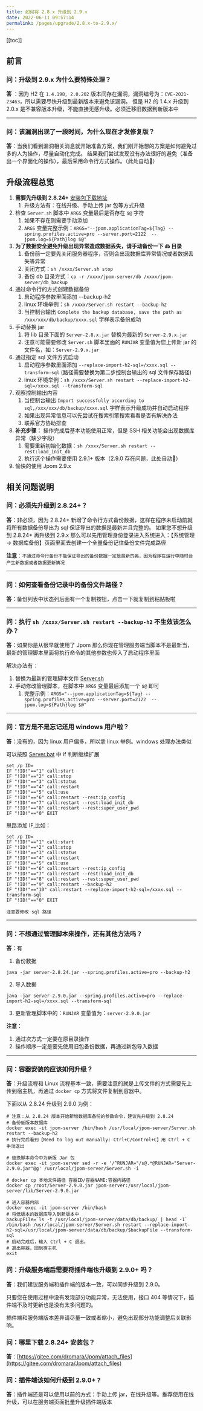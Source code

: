 ```yaml
---
title: 如何将 2.8.x 升级到 2.9.x
date: 2022-06-11 09:57:14
permalink: /pages/upgrade/2.8.x-to-2.9.x/
---
```


[[toc]]

## 前言

### 问：升级到 2.9.x 为什么要特殊处理？

**答** ：因为 H2 在 `1.4.198, 2.0.202` 版本间存在漏洞，漏洞编号为：`CVE-2021-23463`，所以需要尽快升级到最新版本来避免该漏洞。
但是 H2 的 1.4.x 升级到 2.0.x 是不兼容版本升级，不能直接无感升级。必须迁移旧数据到新版本中

---

### 问：该漏洞出现了一段时间，为什么现在才发修复版？

**答**：当我们看到漏洞相关消息就开始准备方案，我们刚开始想的方案是如何避免过多的人为操作，尽量自动化完成。
结果我们尝试发现没有办法很好的避免（准备出一个界面化的操作），最后采用命令行方式操作。（此处自动🐶）

## 升级流程总览

1. **需要先升级到 2.8.24+** [安装包下载地址](https://gitee.com/dromara/Jpom/attach_files)
   1. 升级方法有：在线升级、手动上传 jar 包等方式升级
2. 检查 `Server.sh` 脚本中 `ARGS` 变量最后是否存在 `$@` 字符
   1. 如果不存在则需要手动添加
   2. `ARGS` 变量完整示例：`ARGS="--jpom.applicationTag=${Tag} --spring.profiles.active=pro --server.port=2122  --jpom.log=${Path}log $@"`
3. **为了数据安全避免升级出现异常造成数据丢失，请手动备份一下 `db` 目录**
   1. 备份前一定要先关闭服务器程序，否则会出现数据库异常情况或者数据丢失等异常
   2. 关闭方式：`sh /xxxx/Server.sh stop`
   3. 备份 db 目录方式：`cp -r /xxxx/jpom-server/db /xxxx/jpom-server/db_backup`
4. 通过命令行的方式创建数据备份
    1. 启动程序参数里面添加 --backup-h2
    2. linux 环境举例：`sh /xxxx/Server.sh restart --backup-h2`
    3. 当控制台输出 `Complete the backup database, save the path as /xxx/xxx/db/backup/xxxx.sql` 字样表示备份成功
5. 手动替换 jar
   1. 将 lib 目录下面的 `Server-2.8.x.jar` 替换为最新的 `Server-2.9.x.jar`
   2. 注意可能需要修改 `Server.sh` 脚本里面的 `RUNJAR` 变量值为您上传新 jar 的文件名，如：`Server-2.9.x.jar`
6. 通过指定 sql 文件方式启动
   1. 启动程序参数里面添加 `--replace-import-h2-sql=/xxxx.sql --transform-sql` (路径需要替换为第二步控制台输出的 sql 文件保存路径)
   2. linux 环境举例：`sh /xxxx/Server.sh restart --replace-import-h2-sql=/xxxx.sql --transform-sql`
7. 观察控制输出内容
   1. 当控制台输出 `Import successfully according to sql,/xxx/xxx/db/backup/xxxx.sql` 字样表示升级成功并自动启动程序
   2. 如果出现异常信息可以先尝试在搜索引擎搜索看看是否有解决办法
   3. 联系官方协助排查
8. **补充步骤：** 操作完成后基本功能使用正常，但是 SSH 相关功能会出现数据库异常（缺少字段）
   1. 需要重新初始化数据：`sh /xxxx/Server.sh restart --rest:load_init_db`
   2. 执行这个操作需要使用 2.9.1+ 版本（2.9.0 存在问题，此处自动🐶）
9. 愉快的使用 Jpom 2.9.x

## 相关问题说明

### 问：必须先升级到 2.8.24+？

**答**：非必须，因为 2.8.24+ 新增了命令行方式备份数据，这样在程序未启动前就将所有数据备份导出为 sql 保证导出的数据是最新并且完整的。
如果您不想升级到 2.8.24+ 再升级到 2.9.x 那么可以先用管理身份登录进入系统进入：【系统管理 -> 数据库备份】页面里面去创建一个全量备份记住备份文件完成路径

**注意**：`不通过命令行备份不能保证导出的备份数据一定是最新的奥，因为程序在运行中随时会产生新数据或者数据更新情况`


---- 

### 问：如何查看备份记录中的备份文件路径？

**答**：备份列表中状态列后面有一个复制按钮，点击一下就复制到粘贴板啦

---- 

### 问：执行 `sh /xxxx/Server.sh restart --backup-h2` 不生效该怎么办？

**答**：如果你是从很早就使用了 Jpom 那么你现在管理服务端当脚本不是最新当，最新的管理脚本里面将执行命令的其他参数也传入了启动程序里面

解决办法有：

1. 替换为最新的管理脚本文件 [Server.sh](https://gitee.com/dromara/Jpom/blob/master/modules/server/script/Server.sh)
2. 手动修改管理脚本，在脚本中 `ARGS` 变量最后添加一个 `$@` 即可
   1. 完整示例：`ARGS="--jpom.applicationTag=${Tag} --spring.profiles.active=pro --server.port=2122  --jpom.log=${Path}log $@"`

----

### 问：官方是不是忘记还用 windows 用户啦？

**答**：没有的，因为 linux 用户偏多，所以拿 linux 举例。windows 处理办法类似

可以按照 [Server.bat](https://gitee.com/dromara/Jpom/blob/master/modules/server/script/Server.bat) 中 if 判断继续扩展

```shell
set /p ID=
IF "!ID!"=="1" call:start
IF "!ID!"=="2" call:stop
IF "!ID!"=="3" call:status
IF "!ID!"=="4" call:restart
IF "!ID!"=="5" call:use
IF "!ID!"=="6" call:restart --rest:ip_config
IF "!ID!"=="7" call:restart --rest:load_init_db
IF "!ID!"=="8" call:restart --rest:super_user_pwd
IF "!ID!"=="0" EXIT
```

思路添加 IF,比如：

```shell
set /p ID=
IF "!ID!"=="1" call:start
IF "!ID!"=="2" call:stop
IF "!ID!"=="3" call:status
IF "!ID!"=="4" call:restart
IF "!ID!"=="5" call:use
IF "!ID!"=="6" call:restart --rest:ip_config
IF "!ID!"=="7" call:restart --rest:load_init_db
IF "!ID!"=="8" call:restart --rest:super_user_pwd
IF "!ID!"=="9" call:restart --backup-h2
IF "!ID!"=="10" call:restart --replace-import-h2-sql=/xxxx.sql --transform-sql
IF "!ID!"=="0" EXIT
```

`注意要修改 sql 路径`

----

### 问：不想通过管理脚本来操作，还有其他方法吗？

**答**：有

1. 备份数据

```shell
java -jar server-2.8.24.jar --spring.profiles.active=pro --backup-h2
```
2. 导入数据

```shell
java -jar server-2.9.0.jar --spring.profiles.active=pro --replace-import-h2-sql=/xxxx.sql --transform-sql
```

3. 更新管理脚本中的：`RUNJAR` 变量值为：`server-2.9.0.jar`

**注意**：

1. 通过次方式一定要在原目录操作
2. 操作顺序一定是要先使用旧包备份数据，再通过新包导入数据

----

### 问：容器安装的应该如何升级？

**答**：升级流程和 Linux 流程基本一致，需要注意的就是上传文件的方式需要先上传到宿主机，再通过 `docker cp` 方式将文件复制到容器中。

下面以从 2.8.24 升级到 2.9.0 为例：

```shell
# 注意：从 2.8.24 版本开始新增数据库备份的参数命令，建议先升级到 2.8.24
# 备份低版本数据库
docker exec -it jpom-server /bin/bash /usr/local/jpom-server/Server.sh restart --backup-h2
# 执行完后看到【Need to log out manually: Ctrl+C/Control+C】用 Ctrl + C 手动退出

# 替换脚本命令中为新版 Jar 包
docker exec -it jpom-server sed -r -e '/^RUNJAR="/s@.*@RUNJAR="Server-2.9.0.jar"@g' /usr/local/jpom-server/Server.sh -i

# docker cp 本地文件路径 容器ID/容器NAME:容器内路径
docker cp /root/Server-2.9.0.jar jpom-server:/usr/local/jpom-server/lib/Server-2.9.0.jar

# 进入容器内部
docker exec -it jpom-server /bin/bash
# 将低版本的数据库导入到新版本中
backupFile=`ls -t /usr/local/jpom-server/data/db/backup/ | head -1`
/bin/bash /usr/local/jpom-server/Server.sh restart --replace-import-h2-sql=/usr/local/jpom-server/data/db/backup/$backupFile --transform-sql
# 启动完成后，输入 Ctrl + C 退出。
# 退出容器，回到宿主机
exit
```

### 问：升级服务端后需要将插件端也升级到 2.9.0+ 吗？

**答**：我们建议服务端和插件端的版本一致，可以同步升级到 2.9.0。

只要您在使用过程中没有发现部分功能异常，无法使用，接口 404 等情况下，插件端不及时更新也是没有太多问题的。

插件端和服务端版本差异请尽量一致或者缩小，避免出现部分功能调整后关联影响。

### 问：哪里下载 2.8.24+ 安装包？

**答**：[https://gitee.com/dromara/Jpom/attach_files](https://gitee.com/dromara/Jpom/attach_files)

### 问：插件端该如何升级到 2.9.0+ ?

**答**：插件端还是可以使用以前的方式：手动上传 jar，在线升级等。推荐使用在线升级，可以在服务端页面批量升级插件端版本
